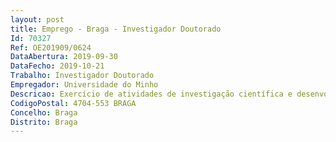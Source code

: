 ```yaml
--- 
layout: post
title: Emprego - Braga - Investigador Doutorado
Id: 70327
Ref: OE201909/0624
DataAbertura: 2019-09-30
DataFecho: 2019-10-21
Trabalho: Investigador Doutorado
Empregador: Universidade do Minho
Descricao: Exercício de atividades de investigação científica e desenvolvimento tecnológico na área científica de Ciências Biomédicas, no âmbito do projeto intitulado “Macrophage secreted mediators as therapeutic strategy for preterm lung maturation”, Ref.ª POCI 01 0145 FEDER 028113, co financiado pelos Fundos Europeus Estruturais e de Investimento (FEEI) e pela Fundação para a Ciência e a Tecnologia, I.P. (FCT), com vista a desenvolver as seguintes atividades (i)	O projeto tem como finalidade descobrir novas estratégias terapêuticas que potenciem a maturidade pulmonar no parto prematuro com base no secretoma e nas vesículas extracelulares de macrófagos geneticamente modificados derivados de células estaminais pluripotentes
CodigoPostal: 4704-553 BRAGA
Concelho: Braga
Distrito: Braga
--- 
```

